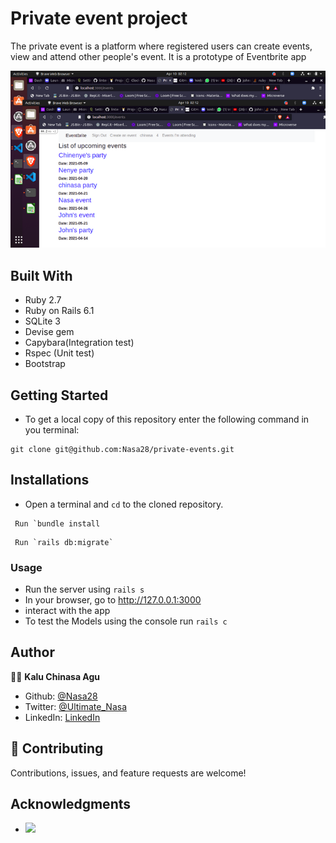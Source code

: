 
# Private event project

 The private event is a platform where registered users can create events, view and attend other people's event. It is a prototype of Eventbrite app

 ![screenshot](./app/assets/images/private-event.png)


## Built With

- Ruby 2.7
- Ruby on Rails 6.1
- SQLite 3
- Devise gem
- Capybara(Integration test)
- Rspec (Unit test)
- Bootstrap

## Getting Started

- To get a local copy of this repository enter the following command in you terminal:

```
git clone git@github.com:Nasa28/private-events.git

```
## Installations

- Open a terminal and `cd` to the cloned repository.
```
 Run `bundle install

```
```
 Run `rails db:migrate` 

```

### Usage

- Run the server using `rails s`
- In your browser, go to http://127.0.0.1:3000
- interact with the app
- To test the Models using the console run `rails c`


## Author 

👨‍💻 **Kalu Chinasa Agu**

- Github: [@Nasa28](https://github.com/Nasa28)
-  Twitter: [@Ultimate_Nasa](https://twitter.com/Ultimate_Nasa)
- LinkedIn: [LinkedIn](https://www.linkedin.com/in/kalu-chinasa-agu-a15080103/)


## 🤝 Contributing

Contributions, issues, and feature requests are welcome!

## Acknowledgments

-  ![](https://img.shields.io/badge/Microverse-blueviolet)
